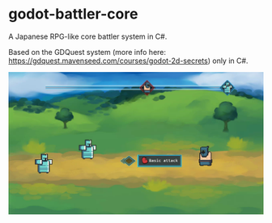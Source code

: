 # godot-battler-core
A Japanese RPG-like core battler system in C#.

Based on the GDQuest system (more info here: https://gdquest.mavenseed.com/courses/godot-2d-secrets) only in C#.

![Screen](/Assets/Screenshots/godot.png)
